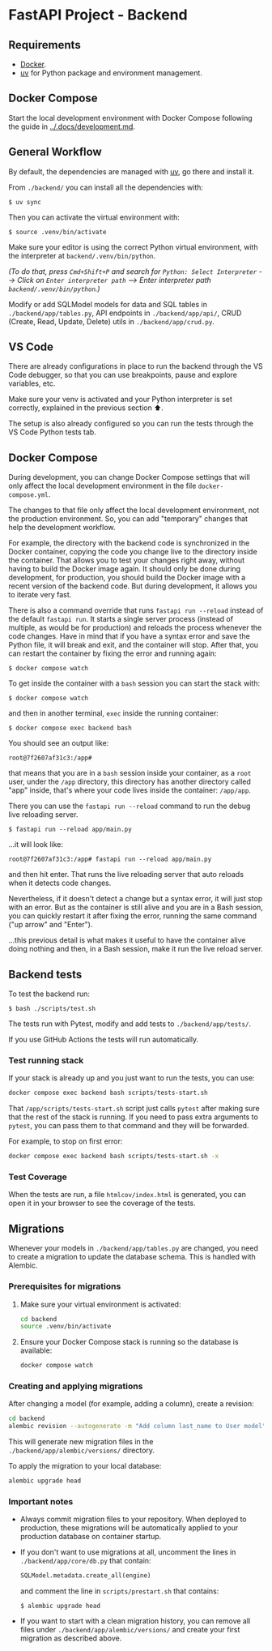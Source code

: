 # FastAPI Project - Backend

## Requirements

- [Docker](https://www.docker.com/).
- [uv](https://docs.astral.sh/uv/) for Python package and environment management.

## Docker Compose

Start the local development environment with Docker Compose following the guide in [../.docs/development.md](../.docs/development.md).

## General Workflow

By default, the dependencies are managed with [uv](https://docs.astral.sh/uv/), go there and install it.

<!-- TODO: choose correct python version -->

From `./backend/` you can install all the dependencies with:

```console
$ uv sync
```

Then you can activate the virtual environment with:

```console
$ source .venv/bin/activate
```

Make sure your editor is using the correct Python virtual environment, with the interpreter at `backend/.venv/bin/python`.

_(To do that, press `Cmd+Shift+P` and search for `Python: Select Interpreter` --> Click on `Enter interpreter path` --> Enter interpreter path `backend/.venv/bin/python`.)_

Modify or add SQLModel models for data and SQL tables in `./backend/app/tables.py`, API endpoints in `./backend/app/api/`, CRUD (Create, Read, Update, Delete) utils in `./backend/app/crud.py`.

## VS Code

There are already configurations in place to run the backend through the VS Code debugger, so that you can use breakpoints, pause and explore variables, etc.

Make sure your venv is activated and your Python interpreter is set correctly, explained in the previous section ⬆️.

The setup is also already configured so you can run the tests through the VS Code Python tests tab.

## Docker Compose

During development, you can change Docker Compose settings that will only affect the local development environment in the file `docker-compose.yml`.

The changes to that file only affect the local development environment, not the production environment. So, you can add "temporary" changes that help the development workflow.

For example, the directory with the backend code is synchronized in the Docker container, copying the code you change live to the directory inside the container. That allows you to test your changes right away, without having to build the Docker image again. It should only be done during development, for production, you should build the Docker image with a recent version of the backend code. But during development, it allows you to iterate very fast.

There is also a command override that runs `fastapi run --reload` instead of the default `fastapi run`. It starts a single server process (instead of multiple, as would be for production) and reloads the process whenever the code changes. Have in mind that if you have a syntax error and save the Python file, it will break and exit, and the container will stop. After that, you can restart the container by fixing the error and running again:

```console
$ docker compose watch
```

To get inside the container with a `bash` session you can start the stack with:

```console
$ docker compose watch
```

and then in another terminal, `exec` inside the running container:

```console
$ docker compose exec backend bash
```

You should see an output like:

```console
root@7f2607af31c3:/app#
```

that means that you are in a `bash` session inside your container, as a `root` user, under the `/app` directory, this directory has another directory called "app" inside, that's where your code lives inside the container: `/app/app`.

There you can use the `fastapi run --reload` command to run the debug live reloading server.

```console
$ fastapi run --reload app/main.py
```

...it will look like:

```console
root@7f2607af31c3:/app# fastapi run --reload app/main.py
```

and then hit enter. That runs the live reloading server that auto reloads when it detects code changes.

Nevertheless, if it doesn't detect a change but a syntax error, it will just stop with an error. But as the container is still alive and you are in a Bash session, you can quickly restart it after fixing the error, running the same command ("up arrow" and "Enter").

...this previous detail is what makes it useful to have the container alive doing nothing and then, in a Bash session, make it run the live reload server.

## Backend tests

To test the backend run:

```console
$ bash ./scripts/test.sh
```

The tests run with Pytest, modify and add tests to `./backend/app/tests/`.

If you use GitHub Actions the tests will run automatically.

### Test running stack

If your stack is already up and you just want to run the tests, you can use:

```bash
docker compose exec backend bash scripts/tests-start.sh
```

That `/app/scripts/tests-start.sh` script just calls `pytest` after making sure that the rest of the stack is running. If you need to pass extra arguments to `pytest`, you can pass them to that command and they will be forwarded.

For example, to stop on first error:

```bash
docker compose exec backend bash scripts/tests-start.sh -x
```

### Test Coverage

When the tests are run, a file `htmlcov/index.html` is generated, you can open it in your browser to see the coverage of the tests.

## Migrations

Whenever your models in `./backend/app/tables.py` are changed, you need to create a migration to update the database schema. This is handled with Alembic.

### Prerequisites for migrations

1. Make sure your virtual environment is activated:

   ```bash
   cd backend
   source .venv/bin/activate
   ```

2. Ensure your Docker Compose stack is running so the database is available:

   ```bash
   docker compose watch
   ```

### Creating and applying migrations

After changing a model (for example, adding a column), create a revision:

```bash
cd backend
alembic revision --autogenerate -m "Add column last_name to User model"
```

This will generate new migration files in the `./backend/app/alembic/versions/` directory.

To apply the migration to your local database:

```bash
alembic upgrade head
```

### Important notes

- Always commit migration files to your repository. When deployed to production, these migrations will be automatically applied to your production database on container startup.
- If you don't want to use migrations at all, uncomment the lines in `./backend/app/core/db.py` that contain:

  ```python
  SQLModel.metadata.create_all(engine)
  ```

  and comment the line in `scripts/prestart.sh` that contains:

  ```console
  $ alembic upgrade head
  ```

- If you want to start with a clean migration history, you can remove all files under `./backend/app/alembic/versions/` and create your first migration as described above.
